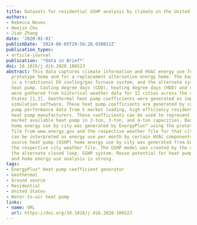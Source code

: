 ```yaml
---
title: Datasets for residential GSHP analysis by climate in the United States
authors:
- Rebecca Neves
- Heejin Cho
- Jian Zhang
date: '2020-01-01'
publishDate: '2024-06-05T20:56:28.030013Z'
publication_types:
- article-journal
publication: '*Data in Brief*'
doi: 10.1016/j.dib.2020.106523
abstract: This data captures climate information and HVAC energy use for a baseline
  prototype home and for a replacement alternative energy home. The baseline home
  is a traditional DX cooling/gas furnace system, and the alternate system is a geothermal
  heat pump. Cooling degree days (CDD), heating degree days (HDD) and relative humidity
  were gathered from historical weather data for 12 cities across the contiguous United
  States [1,2]. Geothermal heat pump coefficients were generated as inputs to EnergyPlus™
  simulation software. These heat pump coefficients are generated by compiling heat
  pump performance data from 5 market leading, high efficiency residential geothermal
  heat pump manufacturers. These coefficients can be used to represent a general,
  market available heat pump in 2-ton, 3-ton, and 4-ton capacities. Baseline prototype
  home energy use by city was generated by EnergyPlus™ using the prototype home download
  file from www.energy.gov and the respective weather file for that city. This data
  can be interpreted as energy use per month by certain HVAC components. The ground
  source heat pump (GSHP) home energy use by city was generated from EnergyPlus™ and
  the respective city weather file. The GSHP model was created by the authors to model
  the alternate closed loop, GSHP system. Reuse potential for heat pump coefficients
  and home energy use analysis is strong.
tags:
- EnergyPlus™ Heat pump coefficient generator
- Geothermal
- Ground source
- Residential
- United States
- Water-to-air heat pump
links:
- name: URL
  url: https://doi.org/10.1016/j.dib.2020.106523
---
```

